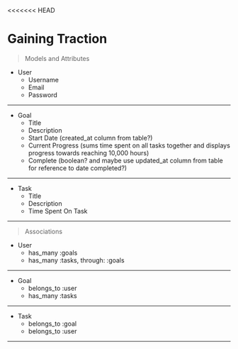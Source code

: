 <<<<<<< HEAD
# Gaining Traction

> Models and Attributes

- User
    - Username
    - Email
    - Password
---
- Goal 
    - Title
    - Description
    - Start Date (created_at column from table?)
    - Current Progress (sums time spent on all tasks together and displays progress towards reaching 10,000 hours)
    - Complete (boolean? and maybe use updated_at column from table for reference to date completed?)
---
- Task
    - Title
    - Description
    - Time Spent On Task
---
> Associations
 - User
    - has_many :goals
    - has_many :tasks, through: :goals
---
- Goal
    - belongs_to :user
    - has_many :tasks

---
- Task
    - belongs_to :goal
    - belongs_to :user
---
